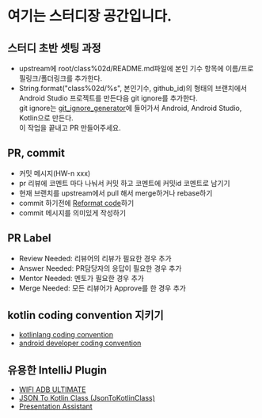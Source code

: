 # 여기는 스터디장 공간입니다.

## 스터디 초반 셋팅 과정
- upstream에 root/class%02d/README.md파일에 본인 기수 항목에 이름/프로필링크/폴더링크를 추가한다.
- String.format("class%02d/%s", 본인기수, github_id)의 형태의 브랜치에서 Android Studio 프로젝트를 만든다음 git ignore를 추가한다.  
git ignore는 [git_ignore_generator](https://gitignore.io)에 들어가서 Android, Android Studio, Kotlin으로 만든다.  
이 작업을 끝내고 PR 만들어주세요.


## PR, commit
- 커밋 메시지(HW-n xxx)
- pr 리뷰에 코멘트 마다 나눠서 커밋 하고 코멘트에 커밋id 코멘트로 남기기
- 현재 브랜치를 upstream에서 pull 해서 merge하거나 rebase하기
- commit 하기전에 [Reformat code](https://www.jetbrains.com/help/ruby/reformat-and-rearrange-code.html)하기 
- commit 메시지를 의미있게 작성하기


## PR Label
- Review Needed: 리뷰어의 리뷰가 필요한 경우 추가
- Answer Needed: PR담당자의 응답이 필요한 경우 추가
- Mentor Needed: 멘토가 필요한 경우 추가
- Merge Needed: 모든 리뷰어가 Approve를 한 경우 추가


## kotlin coding convention 지키기
- [kotlinlang coding convention](https://kotlinlang.org/docs/reference/coding-conventions.html)
- [android developer coding convention](https://developer.android.com/kotlin/style-guide)

## 유용한 IntelliJ Plugin
- [WIFI ADB ULTIMATE](https://plugins.jetbrains.com/plugin/9207-wifi-adb-ultimate)
- [JSON To Kotlin Class ​(JsonToKotlinClass)​](https://plugins.jetbrains.com/plugin/9960-json-to-kotlin-class-jsontokotlinclass-)
- [Presentation Assistant](https://plugins.jetbrains.com/plugin/7345-presentation-assistant)
